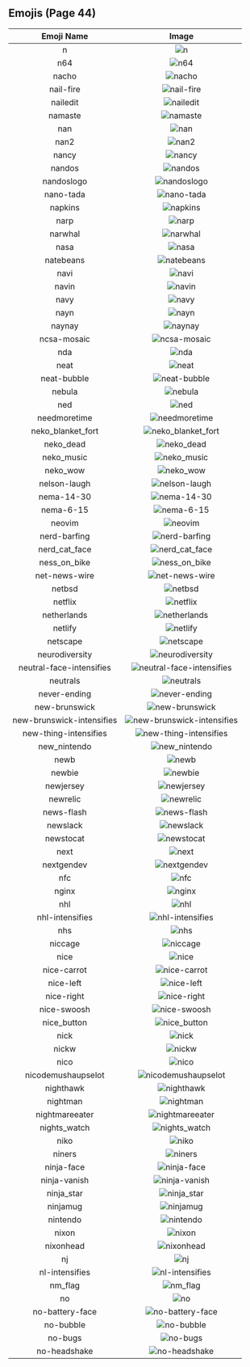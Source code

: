 
  ## Emojis (Page 44)
  |Emoji Name|Image|
  | :-: | :-: |
  |n| ![n](/output/n.gif)|
  |n64| ![n64](/output/n64.gif)|
  |nacho| ![nacho](/output/nacho.png)|
  |nail-fire| ![nail-fire](/output/nail-fire.png)|
  |nailedit| ![nailedit](/output/nailedit.png)|
  |namaste| ![namaste](/output/namaste.jpg)|
  |nan| ![nan](/output/nan.png)|
  |nan2| ![nan2](/output/nan2.png)|
  |nancy| ![nancy](/output/nancy.png)|
  |nandos| ![nandos](/output/nandos.png)|
  |nandoslogo| ![nandoslogo](/output/nandoslogo.png)|
  |nano-tada| ![nano-tada](/output/nano-tada.png)|
  |napkins| ![napkins](/output/napkins.png)|
  |narp| ![narp](/output/narp.gif)|
  |narwhal| ![narwhal](/output/narwhal.png)|
  |nasa| ![nasa](/output/nasa.png)|
  |natebeans| ![natebeans](/output/natebeans.png)|
  |navi| ![navi](/output/navi.png)|
  |navin| ![navin](/output/navin.jpg)|
  |navy| ![navy](/output/navy.png)|
  |nayn| ![nayn](/output/nayn.gif)|
  |naynay| ![naynay](/output/naynay.jpg)|
  |ncsa-mosaic| ![ncsa-mosaic](/output/ncsa-mosaic.png)|
  |nda| ![nda](/output/nda.png)|
  |neat| ![neat](/output/neat.png)|
  |neat-bubble| ![neat-bubble](/output/neat-bubble.gif)|
  |nebula| ![nebula](/output/nebula.jpg)|
  |ned| ![ned](/output/ned.png)|
  |needmoretime| ![needmoretime](/output/needmoretime.jpg)|
  |neko_blanket_fort| ![neko_blanket_fort](/output/neko_blanket_fort.png)|
  |neko_dead| ![neko_dead](/output/neko_dead.png)|
  |neko_music| ![neko_music](/output/neko_music.gif)|
  |neko_wow| ![neko_wow](/output/neko_wow.png)|
  |nelson-laugh| ![nelson-laugh](/output/nelson-laugh.png)|
  |nema-14-30| ![nema-14-30](/output/nema-14-30.png)|
  |nema-6-15| ![nema-6-15](/output/nema-6-15.png)|
  |neovim| ![neovim](/output/neovim)|
  |nerd-barfing| ![nerd-barfing](/output/nerd-barfing.png)|
  |nerd_cat_face| ![nerd_cat_face](/output/nerd_cat_face.png)|
  |ness_on_bike| ![ness_on_bike](/output/ness_on_bike.gif)|
  |net-news-wire| ![net-news-wire](/output/net-news-wire.png)|
  |netbsd| ![netbsd](/output/netbsd.png)|
  |netflix| ![netflix](/output/netflix.jpg)|
  |netherlands| ![netherlands](/output/netherlands)|
  |netlify| ![netlify](/output/netlify.png)|
  |netscape| ![netscape](/output/netscape.gif)|
  |neurodiversity| ![neurodiversity](/output/neurodiversity.png)|
  |neutral-face-intensifies| ![neutral-face-intensifies](/output/neutral-face-intensifies.gif)|
  |neutrals| ![neutrals](/output/neutrals.png)|
  |never-ending| ![never-ending](/output/never-ending.png)|
  |new-brunswick| ![new-brunswick](/output/new-brunswick.png)|
  |new-brunswick-intensifies| ![new-brunswick-intensifies](/output/new-brunswick-intensifies.gif)|
  |new-thing-intensifies| ![new-thing-intensifies](/output/new-thing-intensifies.gif)|
  |new_nintendo| ![new_nintendo](/output/new_nintendo.png)|
  |newb| ![newb](/output/newb.jpg)|
  |newbie| ![newbie](/output/newbie.jpg)|
  |newjersey| ![newjersey](/output/newjersey.png)|
  |newrelic| ![newrelic](/output/newrelic.png)|
  |news-flash| ![news-flash](/output/news-flash.gif)|
  |newslack| ![newslack](/output/newslack.png)|
  |newstocat| ![newstocat](/output/newstocat.png)|
  |next| ![next](/output/next.jpg)|
  |nextgendev| ![nextgendev](/output/nextgendev.png)|
  |nfc| ![nfc](/output/nfc.png)|
  |nginx| ![nginx](/output/nginx.png)|
  |nhl| ![nhl](/output/nhl.png)|
  |nhl-intensifies| ![nhl-intensifies](/output/nhl-intensifies.gif)|
  |nhs| ![nhs](/output/nhs.png)|
  |niccage| ![niccage](/output/niccage.png)|
  |nice| ![nice](/output/nice)|
  |nice-carrot| ![nice-carrot](/output/nice-carrot.png)|
  |nice-left| ![nice-left](/output/nice-left.png)|
  |nice-right| ![nice-right](/output/nice-right.png)|
  |nice-swoosh| ![nice-swoosh](/output/nice-swoosh.png)|
  |nice_button| ![nice_button](/output/nice_button.png)|
  |nick| ![nick](/output/nick.jpg)|
  |nickw| ![nickw](/output/nickw.png)|
  |nico| ![nico](/output/nico.png)|
  |nicodemushaupselot| ![nicodemushaupselot](/output/nicodemushaupselot.png)|
  |nighthawk| ![nighthawk](/output/nighthawk.png)|
  |nightman| ![nightman](/output/nightman.png)|
  |nightmareeater| ![nightmareeater](/output/nightmareeater.gif)|
  |nights_watch| ![nights_watch](/output/nights_watch.png)|
  |niko| ![niko](/output/niko.jpg)|
  |niners| ![niners](/output/niners.png)|
  |ninja-face| ![ninja-face](/output/ninja-face.png)|
  |ninja-vanish| ![ninja-vanish](/output/ninja-vanish.gif)|
  |ninja_star| ![ninja_star](/output/ninja_star.png)|
  |ninjamug| ![ninjamug](/output/ninjamug.png)|
  |nintendo| ![nintendo](/output/nintendo.png)|
  |nixon| ![nixon](/output/nixon)|
  |nixonhead| ![nixonhead](/output/nixonhead.png)|
  |nj| ![nj](/output/nj.png)|
  |nl-intensifies| ![nl-intensifies](/output/nl-intensifies.gif)|
  |nm_flag| ![nm_flag](/output/nm_flag.png)|
  |no| ![no](/output/no.png)|
  |no-battery-face| ![no-battery-face](/output/no-battery-face.png)|
  |no-bubble| ![no-bubble](/output/no-bubble.gif)|
  |no-bugs| ![no-bugs](/output/no-bugs.jpg)|
  |no-headshake| ![no-headshake](/output/no-headshake.gif)|
  